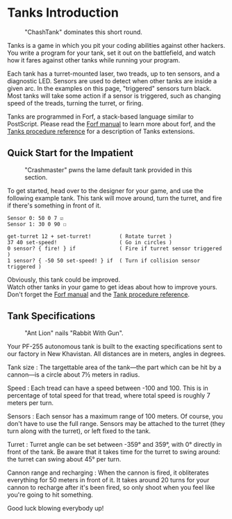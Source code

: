 # Tanks Introduction 

<figure>
  <figcaption>"ChashTank" dominates this short round.</figcaption>
  <canvas id="shortround"></canvas>
  <script type="text/javascript">
    start("shortround", shortround);
  </script>
</figure>

Tanks is a game in which you pit your coding abilities against
other hackers.  You write a program for your tank, set it out on
the battlefield, and watch how it fares against other tanks while
running your program.

Each tank has a turret-mounted laser, two treads, up to ten
sensors, and a diagnostic LED.  Sensors are used to detect when
other tanks are inside a given arc.  In the examples on this page,
"triggered" sensors turn black.  Most tanks will take some action
if a sensor is triggered, such as changing speed of the treads,
turning the turret, or firing.

Tanks are programmed in Forf, a stack-based language similar to
PostScript.  Please read the [Forf manual](forf.md) to learn more
about forf, and the [Tanks procedure reference](procs.html) for a
description of Tanks extensions.

## Quick Start for the Impatient

<figure>
  <figcaption>"Crashmaster" pwns the lame default tank provided in this
  section.</figcaption>
  <canvas id="default"></canvas>
  <script type="text/javascript">
    start("default", default_);
  </script>
</figure>

To get started, head over to the designer for your game,
and use the following example tank.  This tank will
move around, turn the turret, and fire if there's something in
front of it.

    Sensor 0: 50 0 7 ☑
    Sensor 1: 30 0 90 ☐
    
    get-turret 12 + set-turret!         ( Rotate turret )
    37 40 set-speed!                    ( Go in circles )
    0 sensor? { fire! } if              ( Fire if turret sensor triggered )
    1 sensor? { -50 50 set-speed! } if  ( Turn if collision sensor triggered )

Obviously, this tank could be improved.  
Watch other tanks in your game to get ideas about how to improve yours.
Don't forget the [Forf manual](forf.md) and the
[Tank procedure reference](procs.html).

## Tank Specifications

<figure>
  <figcaption>"Ant Lion" nails "Rabbit With Gun".</figcaption>
  <canvas id="antlion"></canvas>
  <script type="text/javascript">
    start("antlion", antlion);
  </script>
</figure>

Your PF-255 autonomous tank is built to the exacting
specifications sent to our factory in New Khavistan.  All
distances are in meters, angles in degrees.


Tank size
: The targettable area of the tank—the part which can be hit by a cannon—is a circle about 7½ meters in radius.

Speed
: Each tread can have a speed between -100 and 100.  This is in
  percentage of total speed for that tread, where total speed is
  roughly 7 meters per turn.

Sensors
: Each sensor has a maximum range of 100 meters.  Of course, you
  don't have to use the full range.  Sensors may be attached to
  the turret (they turn along with the turret), or left fixed to
  the tank.

Turret
: Turret angle can be set between -359° and 359°, with 0° directly
  in front of the tank.  Be aware that it takes time for the
  turret to swing around: the turret can swing about 45° per turn.

Cannon range and recharging
: When the cannon is fired, it obliterates everything for 50
  meters in front of it.  It takes around 20 turns for your cannon
  to recharge after it's been fired, so only shoot when you feel
  like you're going to hit something.

Good luck blowing everybody up!
